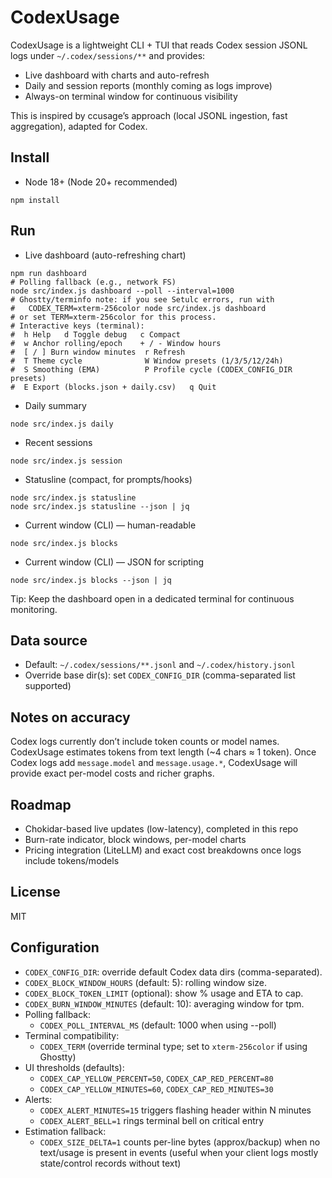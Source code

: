 # CodexUsage

CodexUsage is a lightweight CLI + TUI that reads Codex session JSONL logs under `~/.codex/sessions/**` and provides:

- Live dashboard with charts and auto-refresh
- Daily and session reports (monthly coming as logs improve)
- Always-on terminal window for continuous visibility

This is inspired by ccusage’s approach (local JSONL ingestion, fast aggregation), adapted for Codex.

## Install

- Node 18+ (Node 20+ recommended)

```
npm install
```

## Run

- Live dashboard (auto-refreshing chart)
```
npm run dashboard
# Polling fallback (e.g., network FS)
node src/index.js dashboard --poll --interval=1000
# Ghostty/terminfo note: if you see Setulc errors, run with
#   CODEX_TERM=xterm-256color node src/index.js dashboard
# or set TERM=xterm-256color for this process.
# Interactive keys (terminal):
#  h Help   d Toggle debug   c Compact
#  w Anchor rolling/epoch    + / - Window hours
#  [ / ] Burn window minutes  r Refresh
#  T Theme cycle              W Window presets (1/3/5/12/24h)
#  S Smoothing (EMA)          P Profile cycle (CODEX_CONFIG_DIR presets)
#  E Export (blocks.json + daily.csv)   q Quit
```
- Daily summary
```
node src/index.js daily
```
- Recent sessions
```
node src/index.js session
```

- Statusline (compact, for prompts/hooks)
```
node src/index.js statusline
node src/index.js statusline --json | jq
```

- Current window (CLI) — human-readable
```
node src/index.js blocks
```

- Current window (CLI) — JSON for scripting
```
node src/index.js blocks --json | jq
```

Tip: Keep the dashboard open in a dedicated terminal for continuous monitoring.

## Data source

- Default: `~/.codex/sessions/**.jsonl` and `~/.codex/history.jsonl`
- Override base dir(s): set `CODEX_CONFIG_DIR` (comma-separated list supported)

## Notes on accuracy

Codex logs currently don’t include token counts or model names. CodexUsage estimates tokens from text length (~4 chars ≈ 1 token). Once Codex logs add `message.model` and `message.usage.*`, CodexUsage will provide exact per-model costs and richer graphs.

## Roadmap

- Chokidar-based live updates (low-latency), completed in this repo
- Burn-rate indicator, block windows, per-model charts
- Pricing integration (LiteLLM) and exact cost breakdowns once logs include tokens/models

## License

MIT

## Configuration

- `CODEX_CONFIG_DIR`: override default Codex data dirs (comma-separated).
- `CODEX_BLOCK_WINDOW_HOURS` (default: 5): rolling window size.
- `CODEX_BLOCK_TOKEN_LIMIT` (optional): show % usage and ETA to cap.
- `CODEX_BURN_WINDOW_MINUTES` (default: 10): averaging window for tpm.
- Polling fallback:
  - `CODEX_POLL_INTERVAL_MS` (default: 1000 when using --poll)
 - Terminal compatibility:
   - `CODEX_TERM` (override terminal type; set to `xterm-256color` if using Ghostty)
- UI thresholds (defaults):
  - `CODEX_CAP_YELLOW_PERCENT=50`, `CODEX_CAP_RED_PERCENT=80`
  - `CODEX_CAP_YELLOW_MINUTES=60`, `CODEX_CAP_RED_MINUTES=30`
- Alerts:
  - `CODEX_ALERT_MINUTES=15` triggers flashing header within N minutes
  - `CODEX_ALERT_BELL=1` rings terminal bell on critical entry
- Estimation fallback:
  - `CODEX_SIZE_DELTA=1` counts per-line bytes (approx/backup) when no text/usage is present in events
    (useful when your client logs mostly state/control records without text)
